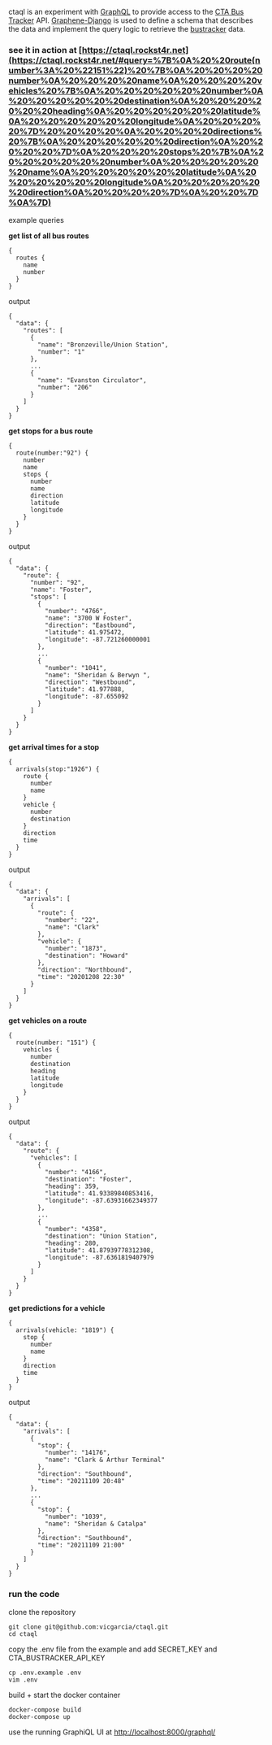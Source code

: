 ctaql is an experiment with [GraphQL](https://graphql.org/) to provide access to the [CTA Bus Tracker](https://www.transitchicago.com/developers/bustracker/) API. [Graphene-Django](https://docs.graphene-python.org/projects/django/en/latest/) is used to define a schema that describes the data and implement the query logic to retrieve the [bustracker](https://github.com/vicgarcia/bustracker) data.

### see it in action at [https://ctaql.rockst4r.net](https://ctaql.rockst4r.net/#query=%7B%0A%20%20route(number%3A%20%22151%22)%20%7B%0A%20%20%20%20number%0A%20%20%20%20name%0A%20%20%20%20vehicles%20%7B%0A%20%20%20%20%20%20number%0A%20%20%20%20%20%20destination%0A%20%20%20%20%20%20heading%0A%20%20%20%20%20%20latitude%0A%20%20%20%20%20%20longitude%0A%20%20%20%20%7D%20%20%20%20%0A%20%20%20%20directions%20%7B%0A%20%20%20%20%20%20direction%0A%20%20%20%20%7D%0A%20%20%20%20stops%20%7B%0A%20%20%20%20%20%20number%0A%20%20%20%20%20%20name%0A%20%20%20%20%20%20latitude%0A%20%20%20%20%20%20longitude%0A%20%20%20%20%20%20direction%0A%20%20%20%20%7D%0A%20%20%7D%0A%7D)

example queries

**get list of all bus routes**
```
{
  routes {
    name
    number
  }
}
```

output
```
{
  "data": {
    "routes": [
      {
        "name": "Bronzeville/Union Station",
        "number": "1"
      },
      ...
      {
        "name": "Evanston Circulator",
        "number": "206"
      }
    ]
  }
}
```

**get stops for a bus route**
```
{
  route(number:"92") {
    number
    name
    stops {
      number
      name
      direction
      latitude
      longitude
    }
  }
}
```

output
```
{
  "data": {
    "route": {
      "number": "92",
      "name": "Foster",
      "stops": [
        {
          "number": "4766",
          "name": "3700 W Foster",
          "direction": "Eastbound",
          "latitude": 41.975472,
          "longitude": -87.721260000001
        },
        ...
        {
          "number": "1041",
          "name": "Sheridan & Berwyn ",
          "direction": "Westbound",
          "latitude": 41.977888,
          "longitude": -87.655092
        }
      ]
    }
  }
}
```

**get arrival times for a stop**
```
{
  arrivals(stop:"1926") {
    route {
      number
      name
    }
    vehicle {
      number
      destination
    }
    direction
    time
  }
}
```

output
```
{
  "data": {
    "arrivals": [
      {
        "route": {
          "number": "22",
          "name": "Clark"
        },
        "vehicle": {
          "number": "1873",
          "destination": "Howard"
        },
        "direction": "Northbound",
        "time": "20201208 22:30"
      }
    ]
  }
}
```

**get vehicles on a route**
```
{
  route(number: "151") {
    vehicles {
      number
      destination
      heading
      latitude
      longitude
    }
  }
}
```

output
```
{
  "data": {
    "route": {
      "vehicles": [
        {
          "number": "4166",
          "destination": "Foster",
          "heading": 359,
          "latitude": 41.93389840853416,
          "longitude": -87.63931662349377
        },
        ...
        {
          "number": "4358",
          "destination": "Union Station",
          "heading": 280,
          "latitude": 41.87939778312308,
          "longitude": -87.6361819407979
        }
      ]
    }
  }
}
```

**get predictions for a vehicle**
```
{
  arrivals(vehicle: "1819") {
    stop {
      number
      name
    }
    direction
    time
  }
}
```

output
```
{
  "data": {
    "arrivals": [
      {
        "stop": {
          "number": "14176",
          "name": "Clark & Arthur Terminal"
        },
        "direction": "Southbound",
        "time": "20211109 20:48"
      },
      ...
      {
        "stop": {
          "number": "1039",
          "name": "Sheridan & Catalpa"
        },
        "direction": "Southbound",
        "time": "20211109 21:00"
      }
    ]
  }
}
```

### run the code

clone the repository
```
git clone git@github.com:vicgarcia/ctaql.git
cd ctaql
```

copy the .env file from the example and add SECRET_KEY and CTA_BUSTRACKER_API_KEY
```
cp .env.example .env
vim .env
```

build + start the docker container
```
docker-compose build
docker-compose up
```

use the running GraphiQL UI at [http://localhost:8000/graphql/](http://localhost:8000/graphql/)
